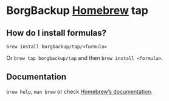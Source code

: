 # BorgBackup [Homebrew](https://brew.sh/) tap

## How do I install formulas?

```shell
brew install borgbackup/tap/<formula>
```

Or `brew tap borgbackup/tap` and then `brew install <formula>`.

## Documentation

`brew help`, `man brew` or check [Homebrew’s documentation](https://docs.brew.sh).
